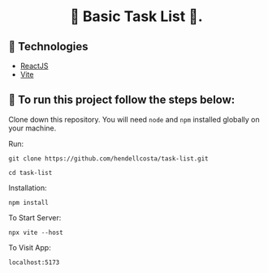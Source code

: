 <h1 align="center"> 
  🚀 Basic Task List 🚀.
</h1>

## 🔧 Technologies

- [ReactJS](https://https://reactjs.org/)
- [Vite](https://vitejs.dev/)

## 🔨 To run this project follow the steps below:  

Clone down this repository. You will need `node` and `npm` installed globally on your machine.

Run:

`git clone https://github.com/hendellcosta/task-list.git`

`cd task-list`

Installation:

`npm install`

To Start Server:

`npx vite --host`  

To Visit App:

`localhost:5173`  

<!-- Hendell Costa -->